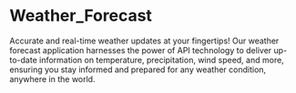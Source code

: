 # Weather_Forecast
Accurate and real-time weather updates at your fingertips! Our weather forecast application harnesses the power of API technology to deliver up-to-date information on temperature, precipitation, wind speed, and more, ensuring you stay informed and prepared for any weather condition, anywhere in the world.
